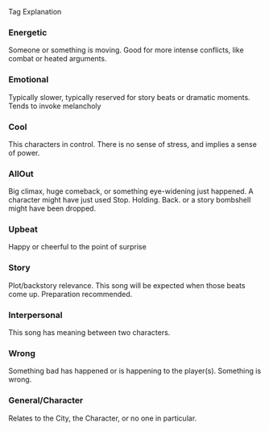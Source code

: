 Tag Explanation
### Energetic
Someone or something is moving. Good for more intense conflicts, like combat or heated arguments.
### Emotional
Typically slower, typically reserved for story beats or dramatic moments. Tends to invoke melancholy
### Cool
This characters in control. There is no sense of stress, and implies a sense of power.
### AllOut
Big climax, huge comeback, or something eye-widening just happened. A character might have just used Stop. Holding. Back. or a story bombshell might have been dropped.
### Upbeat
Happy or cheerful to the point of surprise
### Story
Plot/backstory relevance. This song will be expected when those beats come up. Preparation recommended.
### Interpersonal
This song has meaning between two characters.
### Wrong
Something bad has happened or is happening to the player(s). Something is wrong.
### General/Character
Relates to the City, the Character, or no one in particular.